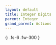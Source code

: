 ```yaml
---
layout: default
title: Integer Digits
parent: Integer
grand_parent: Actions
---
```

{: .fs-6 .fw-300 }
